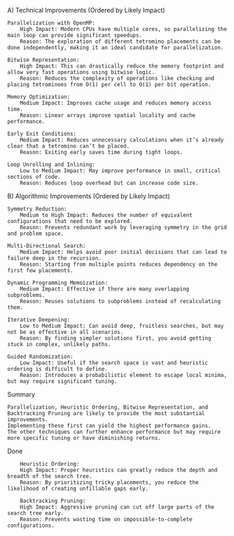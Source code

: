 A) Technical Improvements (Ordered by Likely Impact)

    Parallelization with OpenMP:
        High Impact: Modern CPUs have multiple cores, so parallelizing the main loop can provide significant speedups.
        Reason: The exploration of different tetromino placements can be done independently, making it an ideal candidate for parallelization.

    Bitwise Representation:
        High Impact: This can drastically reduce the memory footprint and allow very fast operations using bitwise logic.
        Reason: Reduces the complexity of operations like checking and placing tetrominoes from O(1) per cell to O(1) per bit operation.

    Memory Optimization:
        Medium Impact: Improves cache usage and reduces memory access time.
        Reason: Linear arrays improve spatial locality and cache performance.

    Early Exit Conditions:
        Medium Impact: Reduces unnecessary calculations when it’s already clear that a tetromino can’t be placed.
        Reason: Exiting early saves time during tight loops.

    Loop Unrolling and Inlining:
        Low to Medium Impact: May improve performance in small, critical sections of code.
        Reason: Reduces loop overhead but can increase code size.

B) Algorithmic Improvements (Ordered by Likely Impact)


    Symmetry Reduction:
        Medium to High Impact: Reduces the number of equivalent configurations that need to be explored.
        Reason: Prevents redundant work by leveraging symmetry in the grid and problem space.

    Multi-Directional Search:
        Medium Impact: Helps avoid poor initial decisions that can lead to failure deep in the recursion.
        Reason: Starting from multiple points reduces dependency on the first few placements.

    Dynamic Programming Memoization:
        Medium Impact: Effective if there are many overlapping subproblems.
        Reason: Reuses solutions to subproblems instead of recalculating them.

    Iterative Deepening:
        Low to Medium Impact: Can avoid deep, fruitless searches, but may not be as effective in all scenarios.
        Reason: By finding simpler solutions first, you avoid getting stuck in complex, unlikely paths.

    Guided Randomization:
        Low Impact: Useful if the search space is vast and heuristic ordering is difficult to define.
        Reason: Introduces a probabilistic element to escape local minima, but may require significant tuning.

Summary

    Parallelization, Heuristic Ordering, Bitwise Representation, and Backtracking Pruning are likely to provide the most substantial improvements.
    Implementing these first can yield the highest performance gains.
    The other techniques can further enhance performance but may require more specific tuning or have diminishing returns.


Done

        Heuristic Ordering:
        High Impact: Proper heuristics can greatly reduce the depth and breadth of the search tree.
        Reason: By prioritizing tricky placements, you reduce the likelihood of creating unfillable gaps early.

        Backtracking Pruning:
        High Impact: Aggressive pruning can cut off large parts of the search tree early.
        Reason: Prevents wasting time on impossible-to-complete configurations.